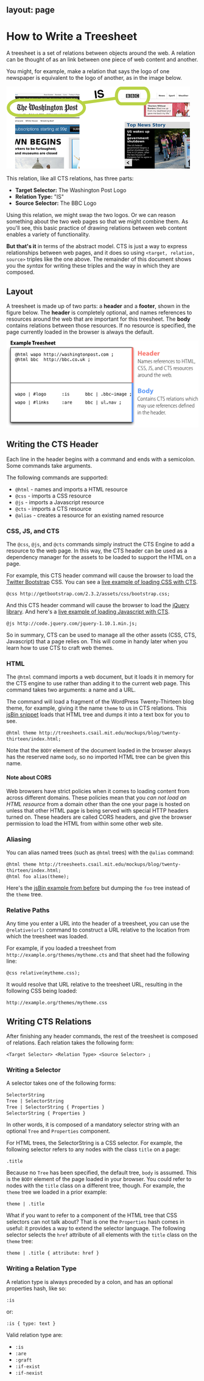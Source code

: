 layout: page
---

# How to Write a Treesheet

A treesheet is a set of relations between objects around the web. A relation can be thought of as an link between one piece of web content and another.

You might, for example, make a relation that says the logo of one newspaper is equivalent to the logo of another, as in the image below.

![Example Relation](images/example-relation.png)

This relation, like all CTS relations, has three parts:

*  **Target Selector:** The Washington Post Logo
*  **Relation Type:** "IS"
*  **Source Selector:** The BBC Logo

Using this relation, we might swap the two logos. Or we can reason something about the two web pages so that we might combine them. As you'll see, this basic practice of drawing relations between web content enables a variety of functionality.

**But that's it** in terms of the abstract model. CTS is just a way to express relationships between web pages, and it does so using `<target, relation, source>` triples like the one above. The remainder of this document shows you the *syntax* for writing these triples and the way in which they are composed.

## Layout

A treesheet is made up of two parts: a **header** and a **footer**, shown in the figure below. The **header** is completely optional, and names references to resources around the web that are important for this treesheet. The **body** contains relations between those resources. If no resource is specified, the page currently loaded in the browser is always the default.

![Example Treesheet](images/example-treesheet.png)

## Writing the CTS Header

Each line in the header begins with a command and ends with a semicolon. Some commands take arguments.

The following commands are supported:

*  `@html` - names and imports a HTML resource
*  `@css`  - imports a CSS resource
*  `@js` - imports a Javascript resource
*  `@cts` - imports a CTS resource
*  `@alias` - creates a resource for an existing named resource

### CSS, JS, and CTS

The `@css`, `@js`, and `@cts` commands simply instruct the CTS Engine to add a resource to the web page. In this way, the CTS header can be used as a dependency manager for the assets to be loaded to support the HTML on a page. 

For example, this CTS header command will cause the browser to load the [Twitter Bootstrap](http://getbootstrap.com) CSS. You can see a [live example of loading CSS with CTS](http://jsbin.com/UyeRaxU/3/edit).

    @css http://getbootstrap.com/2.3.2/assets/css/bootstrap.css;
    
And this CTS header command will cause the browser to load the [jQuery library](http://jquery.com). And here's a [live example of loading Javascript with CTS](http://jsbin.com/uSeLAG/7/edit).

    @js http://code.jquery.com/jquery-1.10.1.min.js;

So in summary, CTS can be used to manage all the other assets (CSS, CTS, Javascript) that a page relies on. This will come in handy later when you learn how to use CTS to craft web themes.

### HTML

The `@html` command imports a web document, but it loads it in memory for the CTS engine to use rather than adding it to the current web page. This command takes two arguments: a name and a URL.

The command will load a fragment of the WordPress Twenty-Thirteen blog theme, for example, giving it the name `theme` to us in CTS relations. This [jsBin snippet](http://jsbin.com/eMEVIre/6/edit) loads that HTML tree and dumps it into a text box for you to see.

    @html theme http://treesheets.csail.mit.edu/mockups/blog/twenty-thirteen/index.html;

Note that the `BODY` element of the document loaded in the browser always has the reserved name `body`, so no imported HTML tree can be given this name.

#### Note about CORS

Web browsers have strict policies when it comes to loading content from across different domains. These policies mean that you *can not load an HTML resource* from a domain other than the one your page is hosted on unless that other HTML page is being served with special HTTP headers turned on. These headers are called CORS headers, and give the browser permission to load the HTML from within some other web site.

### Aliasing

You can alias named trees (such as `@html` trees) with the `@alias` command:

    @html theme http://treesheets.csail.mit.edu/mockups/blog/twenty-thirteen/index.html;
    @html foo alias(theme);
    
Here's the [jsBin example from before](http://jsbin.com/EFolIMA/5/edit) but dumping the `foo` tree instead of the `theme` tree.

### Relative Paths

Any time you enter a URL into the header of a treesheet, you can use the `@relative(url)` command to construct a URL relative to the location from which the treesheet was loaded.

For example, if you loaded a treesheet from `http://example.org/themes/mytheme.cts` and that sheet had the following line:

    @css relative(mytheme.css);
    
It would resolve that URL relative to the treesheet URL, resulting in the following CSS being loaded:

    http://example.org/themes/mytheme.css
    
## Writing CTS Relations

After finishing any header commands, the rest of the treesheet is composed of relations. Each relation takes the following form:

    <Target Selector> <Relation Type> <Source Selector> ;

### Writing a Selector

A selector takes one of the following forms:

    SelectorString
    Tree | SelectorString
    Tree | SelectorString { Properties }
    SelectorString { Properties }

In other words, it is composed of a mandatory selector string with an optional `Tree` and `Properties` component.

For HTML trees, the SelectorString is a CSS selector. For example, the following selector refers to any nodes with the class `title` on a page:

    .title

Because no `Tree` has been specified, the default tree, `body` is assumed. This is the `BODY` element of the page loaded in your browser. You could refer to nodes with the `title` class on a different tree, though. For example, the `theme` tree we loaded in a prior example:

    theme | .title

What if you want to refer to a component of the HTML tree that CSS selectors can not talk about? That is one the `Properties` hash comes in useful: it provides a way to extend the selector language. The following selector selects the `href` attribute of all elements with the `title` class on the `theme` tree:

    theme | .title { attribute: href }
    
### Writing a Relation Type

A relation type is always preceded by a colon, and has an optional properties hash, like so:

    :is
    
or:

    :is { type: text }

Valid relation type are:

*  `:is`
*  `:are`
*  `:graft`
*  `:if-exist`
*  `:if-nexist`

